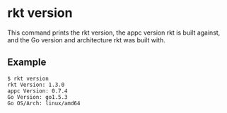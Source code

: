 # rkt version

This command prints the rkt version, the appc version rkt is built against, and the Go version and architecture rkt was built with.

## Example

```
$ rkt version
rkt Version: 1.3.0
appc Version: 0.7.4
Go Version: go1.5.3
Go OS/Arch: linux/amd64
